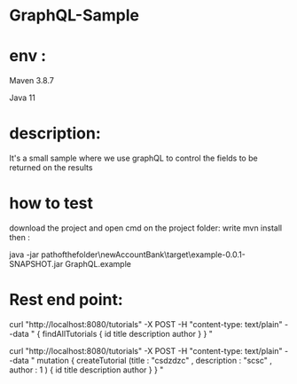 # GraphQL-Sample 

# env :

Maven 3.8.7

Java 11

# description:

It's a small sample where we use graphQL to control the fields to be returned on the results 

# how to test

download the project and open cmd on the project folder: write mvn install then :

java -jar pathofthefolder\newAccountBank\target\example-0.0.1-SNAPSHOT.jar GraphQL.example

# Rest end point:

curl "http://localhost:8080/tutorials"  -X POST   -H "content-type: text/plain"   --data " { findAllTutorials { id title description author } } "

curl "http://localhost:8080/tutorials"  -X POST   -H "content-type: text/plain"   --data " mutation { createTutorial (title : \"csdzdzc\" , description : \"scsc\" , author : 1 ) { id title description author } } "
